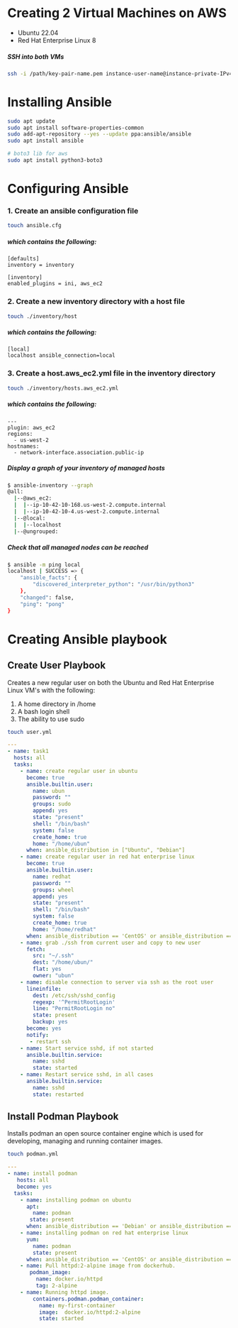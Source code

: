 # Creating 2 Virtual Machines on AWS
* Ubuntu 22.04
* Red Hat Enterprise Linux 8

##### SSH into both VMs
```bash
ssh -i /path/key-pair-name.pem instance-user-name@instance-private-IPv4-address
```

# Installing Ansible
```bash
sudo apt update
sudo apt install software-properties-common
sudo add-apt-repository --yes --update ppa:ansible/ansible
sudo apt install ansible

# boto3 lib for aws
sudo apt install python3-boto3
```

# Configuring Ansible
### 1. Create an ansible configuration file
```bash
touch ansible.cfg
```
##### which contains the following:
```
[defaults]
inventory = inventory

[inventory]
enabled_plugins = ini, aws_ec2
```
### 2. Create a new inventory directory with a host file
```bash
touch ./inventory/host
```
##### which contains the following:
```
[local]
localhost ansible_connection=local
```
### 3. Create a host.aws_ec2.yml file in the inventory directory
```bash
touch ./inventory/hosts.aws_ec2.yml
```
##### which contains the following:
```
---
plugin: aws_ec2
regions:
  - us-west-2
hostnames:
  - network-interface.association.public-ip
```
##### Display a graph of your inventory of managed hosts
```bash
$ ansible-inventory --graph
@all:
  |--@aws_ec2:
  |  |--ip-10-42-10-168.us-west-2.compute.internal
  |  |--ip-10-42-10-4.us-west-2.compute.internal
  |--@local:
  |  |--localhost
  |--@ungrouped:
```


##### Check that all managed nodes can be reached

```bash
$ ansible -m ping local
localhost | SUCCESS => {
    "ansible_facts": {
        "discovered_interpreter_python": "/usr/bin/python3"
    },
    "changed": false,
    "ping": "pong"
}
```


# Creating Ansible playbook

## Create User Playbook
Creates a new regular user on both the Ubuntu and Red Hat Enterprise Linux VM's with the following:
1. A home directory in /home
2. A bash login shell
3. The ability to use sudo

```bash
touch user.yml
```

```YAML
---
- name: task1
  hosts: all
  tasks:
    - name: create regular user in ubuntu
      become: true
      ansible.builtin.user:
        name: ubun
        password: ""
        groups: sudo
        append: yes
        state: "present"
        shell: "/bin/bash"
        system: false
        create_home: true
        home: "/home/ubun"
      when: ansible_distribution in ["Ubuntu", "Debian"]
    - name: create regular user in red hat enterprise linux
      become: true
      ansible.builtin.user:
        name: redhat
        password: ""
        groups: wheel
        append: yes
        state: "present"
        shell: "/bin/bash"
        system: false
        create_home: true
        home: "/home/redhat"
      when: ansible_distribution == 'CentOS' or ansible_distribution == 'Red Hat Enterprise Linux'
    - name: grab ./ssh from current user and copy to new user
      fetch:
        src: "~/.ssh"
        dest: "/home/ubun/"
        flat: yes
        owner: "ubun"
    - name: disable connection to server via ssh as the root user
      lineinfile:
        dest: /etc/ssh/sshd_config
        regexp: '^PermitRootLogin'
        line: "PermitRootLogin no"
        state: present
        backup: yes
      become: yes
      notify:
       - restart ssh
    - name: Start service sshd, if not started
      ansible.builtin.service:
        name: sshd
        state: started
    - name: Restart service sshd, in all cases
      ansible.builtin.service:
        name: sshd
        state: restarted
```

## Install Podman Playbook
Installs podman an open source container engine which is used for developing, managing and running container images.

```bash
touch podman.yml
```

```YAML
---
- name: install podman
   hosts: all
   become: yes
  tasks:
    - name: installing podman on ubuntu
      apt:
        name: podman
       state: present
      when: ansible_distribution == 'Debian' or ansible_distribution == 'Ubuntu'
    - name: installing podman on red hat enterprise linux
      yum:
        name: podman
        state: present
      when: ansible_distribution == 'CentOS' or ansible_distribution == 'Red Hat Enterprise Linux'
    - name: Pull httpd:2-alpine image from dockerhub.
       podman_image:
         name: docker.io/httpd
         tag: 2-alpine
    - name: Running httpd image.
        containers.podman.podman_container:
          name: my-first-container
          image:  docker.io/httpd:2-alpine
          state: started
```
